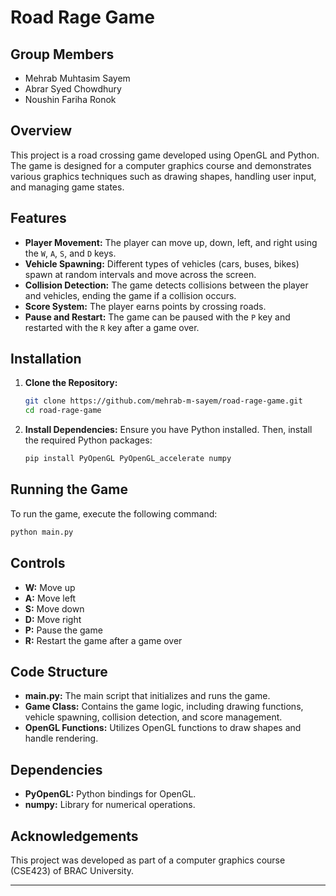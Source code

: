 # Road Rage Game
## Group Members
- Mehrab Muhtasim Sayem
- Abrar Syed Chowdhury
- Noushin Fariha Ronok
## Overview
This project is a road crossing game developed using OpenGL and Python. The game is designed for a computer graphics course and demonstrates various graphics techniques such as drawing shapes, handling user input, and managing game states.

## Features
- **Player Movement:** The player can move up, down, left, and right using the `W`, `A`, `S`, and `D` keys.
- **Vehicle Spawning:** Different types of vehicles (cars, buses, bikes) spawn at random intervals and move across the screen.
- **Collision Detection:** The game detects collisions between the player and vehicles, ending the game if a collision occurs.
- **Score System:** The player earns points by crossing roads.
- **Pause and Restart:** The game can be paused with the `P` key and restarted with the `R` key after a game over.

## Installation
1. **Clone the Repository:**
   ```sh
   git clone https://github.com/mehrab-m-sayem/road-rage-game.git
   cd road-rage-game
   ```

2. **Install Dependencies:**
   Ensure you have Python installed. Then, install the required Python packages:
   ```sh
   pip install PyOpenGL PyOpenGL_accelerate numpy
   ```

## Running the Game
To run the game, execute the following command:
```sh
python main.py
```

## Controls
- **W:** Move up
- **A:** Move left
- **S:** Move down
- **D:** Move right
- **P:** Pause the game
- **R:** Restart the game after a game over

## Code Structure
- **main.py:** The main script that initializes and runs the game.
- **Game Class:** Contains the game logic, including drawing functions, vehicle spawning, collision detection, and score management.
- **OpenGL Functions:** Utilizes OpenGL functions to draw shapes and handle rendering.

## Dependencies
- **PyOpenGL:** Python bindings for OpenGL.
- **numpy:** Library for numerical operations.

## Acknowledgements
This project was developed as part of a computer graphics course (CSE423) of BRAC University.



---

